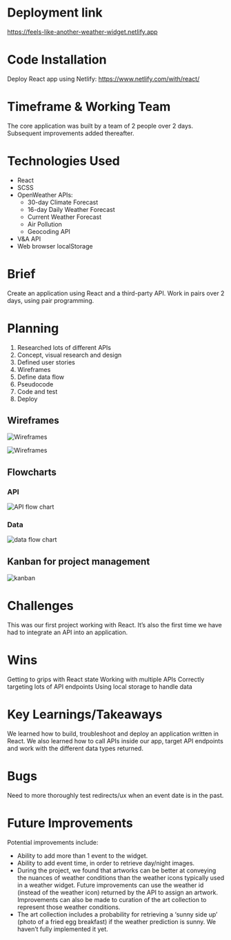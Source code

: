 # Deployment link
https://feels-like-another-weather-widget.netlify.app

# Code Installation
Deploy React app using Netlify: https://www.netlify.com/with/react/

# Timeframe & Working Team
The core application was built by a team of 2 people over 2 days.
Subsequent improvements added thereafter.

# Technologies Used
* React
* SCSS
* OpenWeather APIs:
  * 30-day Climate Forecast
  * 16-day Daily Weather Forecast
  * Current Weather Forecast
  * Air Pollution
  * Geocoding API
* V&A API
* Web browser localStorage

# Brief
Create an application using React and a third-party API. Work in pairs over 2 days, using pair programming.

# Planning
1. Researched lots of different APIs
2. Concept, visual research and design
3. Defined user stories
4. Wireframes
5. Define data flow
6. Pseudocode
7. Code and test
8. Deploy

## Wireframes
  ![Wireframes](https://res.cloudinary.com/vli/image/upload/v1715706300/feels_like/feelslike_wireframes1_m6bl5d.png)
  
  ![Wireframes](https://res.cloudinary.com/vli/image/upload/v1715706300/feels_like/feelslike_wireframes2_d75tg7.png)

## Flowcharts

### API
![API flow chart](https://res.cloudinary.com/vli/image/upload/v1715706300/feels_like/feelslike_apis_mwt4be.png)

### Data
![data flow chart](https://res.cloudinary.com/vli/image/upload/v1715706300/feels_like/feelslike_data_og6wij.png)

## Kanban for project management
![kanban](https://res.cloudinary.com/vli/image/upload/v1715706300/feels_like/feelslike_kanban_q3wkr5.png)

# Challenges
This was our first project working with React. It’s also the first time we have had to integrate an API into an application.

# Wins
Getting to grips with React state
Working with multiple APIs
Correctly targeting lots of  API endpoints
Using local storage to handle data

# Key Learnings/Takeaways
We learned how to build, troubleshoot and deploy an application written in React. We also learned how to call APIs inside our app, target API endpoints and work with the different data types returned.

# Bugs
Need to more thoroughly test redirects/ux when an event date is in the past.

# Future Improvements
Potential improvements include:
* Ability to add more than 1 event to the widget.
* Ability to add event time, in order to retrieve day/night images.
* During the project, we found that artworks can be better at conveying the nuances of weather conditions than the weather icons typically used in a weather widget. Future improvements can use the weather id (instead of the weather icon) returned by the API to assign an artwork. Improvements can also be made to curation of the art collection to represent those weather conditions.
* The art collection includes a probability for retrieving a ‘sunny side up’ (photo of a fried egg breakfast) if the weather prediction is sunny. We haven’t fully implemented it yet.
